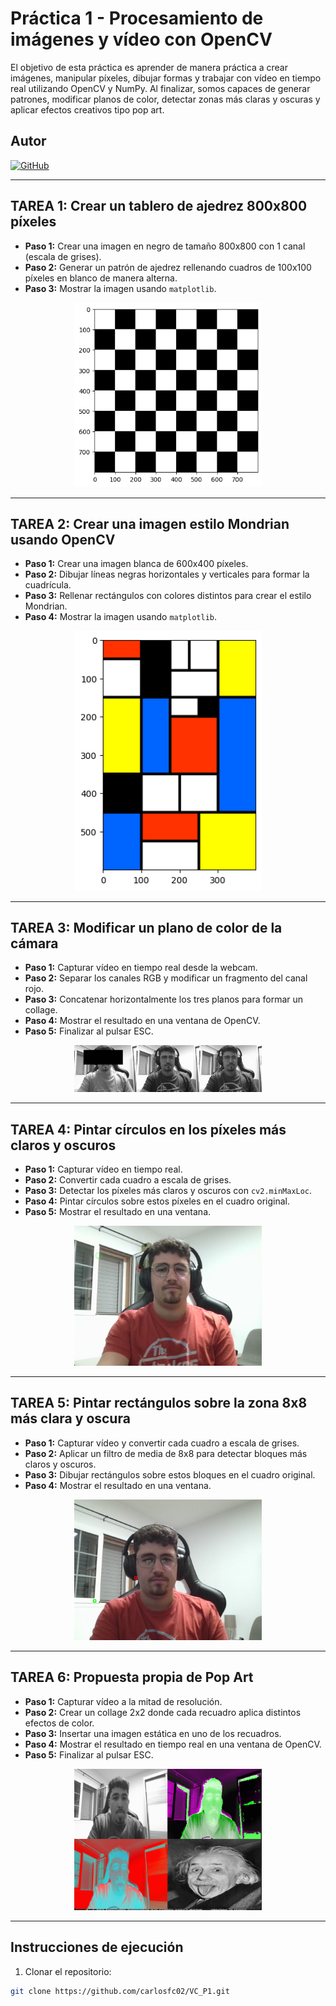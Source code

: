 # Práctica 1 - Procesamiento de imágenes y vídeo con OpenCV

El objetivo de esta práctica es aprender de manera práctica a crear imágenes, manipular píxeles, dibujar formas y trabajar con vídeo en tiempo real utilizando OpenCV y NumPy. Al finalizar, somos capaces de generar patrones, modificar planos de color, detectar zonas más claras y oscuras y aplicar efectos creativos tipo pop art.

## Autor
[![GitHub](https://img.shields.io/badge/GitHub-Carlos%20Falcón-red?style=flat-square&logo=github)](https://github.com/carlosfc02)

---

## TAREA 1: Crear un tablero de ajedrez 800x800 píxeles

- **Paso 1:** Crear una imagen en negro de tamaño 800x800 con 1 canal (escala de grises).  
- **Paso 2:** Generar un patrón de ajedrez rellenando cuadros de 100x100 píxeles en blanco de manera alterna.  
- **Paso 3:** Mostrar la imagen usando `matplotlib`.  

<div align="center">
    <img src="./tablero.png" alt="Tablero de ajedrez" width="300">
</div>

---

## TAREA 2: Crear una imagen estilo Mondrian usando OpenCV

- **Paso 1:** Crear una imagen blanca de 600x400 píxeles.  
- **Paso 2:** Dibujar líneas negras horizontales y verticales para formar la cuadrícula.  
- **Paso 3:** Rellenar rectángulos con colores distintos para crear el estilo Mondrian.  
- **Paso 4:** Mostrar la imagen usando `matplotlib`.  

<div align="center">
    <img src="./mondrian.png" alt="Estilo Mondrian" width="300">
</div>

---

## TAREA 3: Modificar un plano de color de la cámara

- **Paso 1:** Capturar vídeo en tiempo real desde la webcam.  
- **Paso 2:** Separar los canales RGB y modificar un fragmento del canal rojo.  
- **Paso 3:** Concatenar horizontalmente los tres planos para formar un collage.  
- **Paso 4:** Mostrar el resultado en una ventana de OpenCV.  
- **Paso 5:** Finalizar al pulsar ESC.  

<div align="center">
    <img src="./Modificar_Plano_Imagen.png " alt="Modificación de plano" width="300">
</div>

---

## TAREA 4: Pintar círculos en los píxeles más claros y oscuros

- **Paso 1:** Capturar vídeo en tiempo real.  
- **Paso 2:** Convertir cada cuadro a escala de grises.  
- **Paso 3:** Detectar los píxeles más claros y oscuros con `cv2.minMaxLoc`.  
- **Paso 4:** Pintar círculos sobre estos píxeles en el cuadro original.  
- **Paso 5:** Mostrar el resultado en una ventana.  

<div align="center">
    <img src="./Destacar_Pixel.png" alt="Píxeles más claros y oscuros" width="300">
</div>

---

## TAREA 5: Pintar rectángulos sobre la zona 8x8 más clara y oscura

- **Paso 1:** Capturar vídeo y convertir cada cuadro a escala de grises.  
- **Paso 2:** Aplicar un filtro de media de 8x8 para detectar bloques más claros y oscuros.  
- **Paso 3:** Dibujar rectángulos sobre estos bloques en el cuadro original.  
- **Paso 4:** Mostrar el resultado en una ventana.  

<div align="center">
    <img src="./Destacar_Zona_8x8.png" alt="Bloques más claros y oscuros" width="300">
</div>

---

## TAREA 6: Propuesta propia de Pop Art

- **Paso 1:** Capturar vídeo a la mitad de resolución.  
- **Paso 2:** Crear un collage 2x2 donde cada recuadro aplica distintos efectos de color.  
- **Paso 3:** Insertar una imagen estática en uno de los recuadros.  
- **Paso 4:** Mostrar el resultado en tiempo real en una ventana de OpenCV.  
- **Paso 5:** Finalizar al pulsar ESC.  

<div align="center">
    <img src="./Propuesta_PopArt.png" alt="Pop Art collage" width="300">
</div>

---

## Instrucciones de ejecución

1. Clonar el repositorio:
```bash
git clone https://github.com/carlosfc02/VC_P1.git
